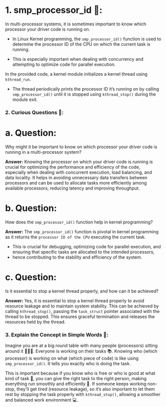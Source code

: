 # 1. **smp_processor_id 📘:**
In multi-processor systems, it is sometimes important to know which processor your driver code is running on. 

- In Linux Kernel programming, the `smp_processor_id()` function is used to determine the processor ID of the CPU on which the current task is running. 

- This is especially important when dealing with concurrency and attempting to optimize code for parallel execution.

In the provided code, a kernel module initializes a kernel thread using `kthread_run`.

-  The thread periodically prints the processor ID it’s running on by calling `smp_processor_id()` until it is stopped using `kthread_stop()` during the module exit.

### 2. **Curious Questions 🤔:**

   # **a. Question:** 
   Why might it be important to know on which processor your driver code is running in a multi-processor system?
   
   **Answer:** 
   Knowing the processor on which your driver code is running is crucial for optimizing the performance and efficiency of the code, especially when dealing with concurrent execution, load balancing, and data locality. It helps in avoiding unnecessary data transfers between processors and can be used to allocate tasks more efficiently among available processors, reducing latency and improving throughput.
   
   #  **b. Question:** 
   How does the `smp_processor_id()` function help in kernel programming?
   
   **Answer:** 
   The `smp_processor_id()` function is pivotal in kernel programming as it returns the `processor ID of the CPU` executing the current task. 
   - This is crucial for debugging, optimizing code for parallel execution, and ensuring that specific tasks are allocated to the intended processors, 
   - hence contributing to the stability and efficiency of the system.

   # **c. Question:** 
   Is it essential to stop a kernel thread properly, and how can it be achieved?
   
   **Answer:** 
   Yes, it is essential to stop a kernel thread properly to avoid resource leakage and to maintain system stability. This can be achieved by calling `kthread_stop()`, passing the `task_struct` pointer associated with the thread to be stopped. This ensures graceful termination and releases the resources held by the thread.

### 3. **Explain the Concept in Simple Words 🌟:**
Imagine you are at a big round table with many people (processors) sitting around it 🧑🏽‍💻. Everyone is working on their tasks 📚. Knowing who (which processor) is working on what (which piece of code) is like using `smp_processor_id()`. It tells you exactly who is doing the task. 

This is important because if you know who is free or who is good at what kind of task 🌟, you can give the right task to the right person, making everything run smoothly and efficiently 🚀. If someone keeps working non-stop, they'll get tired (resource leakage), so it’s also important to let them rest by stopping the task properly with `kthread_stop()`, allowing a smoother and balanced work environment 💻.

